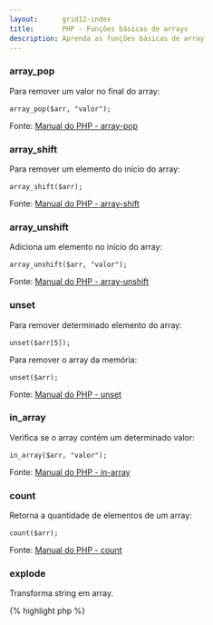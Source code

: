 ```yaml
---
layout:      grid12-index
title:       PHP - Funções básicas de arrays
description: Aprenda as funções básicas de array
---
```


### array_pop

Para remover um valor no final do array:

    array_pop($arr, "valor");

Fonte: [Manual do PHP - array-pop](http://www.php.net/manual/pt_BR/function.array-pop.php "link-externo")



### array_shift

Para remover um elemento do início do array:

    array_shift($arr);

Fonte: [Manual do PHP - array-shift](http://www.php.net/manual/pt_BR/function.array-shift.php "link-externo")


### array_unshift

Adiciona um elemento no início do array:

    array_unshift($arr, "valor");

Fonte: [Manual do PHP - array-unshift](http://www.php.net/manual/pt_BR/function.array-unshift.php "link-externo")



### unset

Para remover determinado elemento do array:

    unset($arr[5]);

Para remover o array da memória:

    unset($arr);

Fonte: [Manual do PHP - unset](http://www.php.net/manual/pt_BR/function.unset.php "link-externo")



### in_array

Verifica se o array contém um determinado valor:

    in_array($arr, "valor");

Fonte: [Manual do PHP - in-array](http://www.php.net/manual/pt_BR/function.in-array.php "link-externo")


### count

Retorna a quantidade de elementos de um array:

    count($arr);

Fonte: [Manual do PHP - count](http://www.php.net/manual/pt_BR/function.count.php "link-externo")


### explode

Transforma string em array.

{% highlight php %}
<?php
$arr = array();
$arr = explode("/", "20/01/2001");
var_dump($arr);
{% endhighlight %}

Resultado:

!["Imagem ilustrando o resulado da função explode()"](array06.png "Imagem ilustrando o resulado da função explode()")

Fonte: [Manual do PHP - explode](http://www.php.net/manual/pt_BR/function.explode.php "link-externo")



### implode

Tansforma array em string.


{% highlight php %}
<?php
$arr = array("Flavio", "Alexandre", "Micheletti");
$nomeCompleto = implode("-", $arr);
var_dump($nomeCompleto)
{% endhighlight %}

Resultado:

!["Imagem ilustrando o resulado da função implode()"](array07.png "Imagem ilustrando o resulado da função implode()")

Fonte: [Manual do PHP - implode](http://www.php.net/manual/pt_BR/function.implode.php "link-externo")

